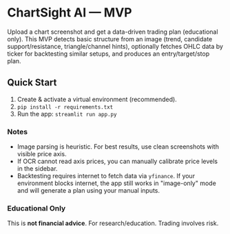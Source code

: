 # ChartSight AI — MVP

Upload a chart screenshot and get a data-driven trading plan (educational only).
This MVP detects basic structure from an image (trend, candidate support/resistance, triangle/channel hints),
optionally fetches OHLC data by ticker for backtesting similar setups, and produces an entry/target/stop plan.

## Quick Start

1) Create & activate a virtual environment (recommended).
2) `pip install -r requirements.txt`
3) Run the app: `streamlit run app.py`

### Notes
- Image parsing is heuristic. For best results, use clean screenshots with visible price axis.
- If OCR cannot read axis prices, you can manually calibrate price levels in the sidebar.
- Backtesting requires internet to fetch data via `yfinance`. If your environment blocks internet,
  the app still works in "image-only" mode and will generate a plan using your manual inputs.

### Educational Only
This is **not financial advice**. For research/education. Trading involves risk.